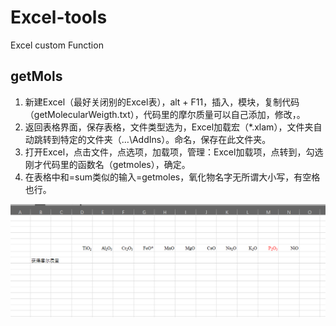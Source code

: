 # Excel-tools

Excel custom Function

## getMols

1. 新建Excel（最好关闭别的Excel表），alt + F11，插入，模块，复制代码（getMolecularWeigth.txt），代码里的摩尔质量可以自己添加，修改，。
2. 返回表格界面，保存表格，文件类型选为，Excel加载宏（*.xlam），文件夹自动跳转到特定的文件夹（…\AddIns）。命名，保存在此文件夹。
3. 打开Excel，点击文件，点选项，加载项，管理：Excel加载项，点转到，勾选刚才代码里的函数名（getmoles），确定。
4. 在表格中和=sum类似的输入=getmoles，氧化物名字无所谓大小写，有空格也行。

![demo](resources/demo.gif)
